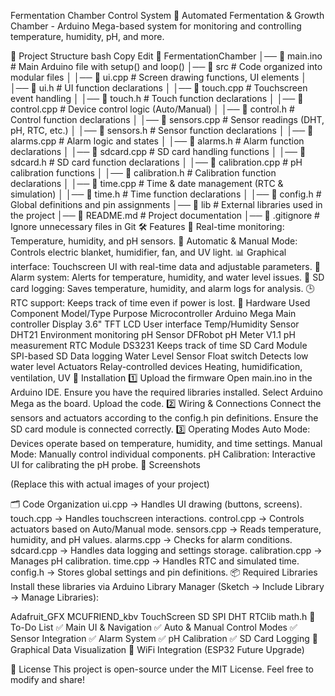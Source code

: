 Fermentation Chamber Control System
📡 Automated Fermentation & Growth Chamber - Arduino Mega-based system for monitoring and controlling temperature, humidity, pH, and more.

📂 Project Structure
bash
Copy
Edit
📂 FermentationChamber
│── 📄 main.ino                 # Main Arduino file with setup() and loop()
│── 📂 src                      # Code organized into modular files
│   │── 📄 ui.cpp               # Screen drawing functions, UI elements
│   │── 📄 ui.h                 # UI function declarations
│   │── 📄 touch.cpp            # Touchscreen event handling
│   │── 📄 touch.h              # Touch function declarations
│   │── 📄 control.cpp          # Device control logic (Auto/Manual)
│   │── 📄 control.h            # Control function declarations
│   │── 📄 sensors.cpp          # Sensor readings (DHT, pH, RTC, etc.)
│   │── 📄 sensors.h            # Sensor function declarations
│   │── 📄 alarms.cpp           # Alarm logic and states
│   │── 📄 alarms.h             # Alarm function declarations
│   │── 📄 sdcard.cpp           # SD card handling functions
│   │── 📄 sdcard.h             # SD card function declarations
│   │── 📄 calibration.cpp      # pH calibration functions
│   │── 📄 calibration.h        # Calibration function declarations
│   │── 📄 time.cpp             # Time & date management (RTC & simulation)
│   │── 📄 time.h               # Time function declarations
│   │── 📄 config.h             # Global definitions and pin assignments
│── 📂 lib                      # External libraries used in the project
│── 📄 README.md                # Project documentation
│── 📄 .gitignore               # Ignore unnecessary files in Git
🛠 Features
📡 Real-time monitoring: Temperature, humidity, and pH sensors.
🔄 Automatic & Manual Mode: Controls electric blanket, humidifier, fan, and UV light.
📊 Graphical interface: Touchscreen UI with real-time data and adjustable parameters.
🔔 Alarm system: Alerts for temperature, humidity, and water level issues.
💾 SD card logging: Saves temperature, humidity, and alarm logs for analysis.
🕒 RTC support: Keeps track of time even if power is lost.
🔌 Hardware Used
Component	Model/Type	Purpose
Microcontroller	Arduino Mega	Main controller
Display	3.6" TFT LCD	User interface
Temp/Humidity Sensor	DHT21	Environment monitoring
pH Sensor	DFRobot pH Meter V1.1	pH measurement
RTC Module	DS3231	Keeps track of time
SD Card Module	SPI-based SD	Data logging
Water Level Sensor	Float switch	Detects low water level
Actuators	Relay-controlled devices	Heating, humidification, ventilation, UV
🔧 Installation
1️⃣ Upload the firmware
Open main.ino in the Arduino IDE.
Ensure you have the required libraries installed.
Select Arduino Mega as the board.
Upload the code.
2️⃣ Wiring & Connections
Connect the sensors and actuators according to the config.h pin definitions.
Ensure the SD card module is connected correctly.
3️⃣ Operating Modes
Auto Mode: Devices operate based on temperature, humidity, and time settings.
Manual Mode: Manually control individual components.
pH Calibration: Interactive UI for calibrating the pH probe.
📸 Screenshots

(Replace this with actual images of your project)

🗂 Code Organization
ui.cpp → Handles UI drawing (buttons, screens).
touch.cpp → Handles touchscreen interactions.
control.cpp → Controls actuators based on Auto/Manual mode.
sensors.cpp → Reads temperature, humidity, and pH values.
alarms.cpp → Checks for alarm conditions.
sdcard.cpp → Handles data logging and settings storage.
calibration.cpp → Manages pH calibration.
time.cpp → Handles RTC and simulated time.
config.h → Stores global settings and pin definitions.
📦 Required Libraries
Install these libraries via Arduino Library Manager (Sketch → Include Library → Manage Libraries):

Adafruit_GFX
MCUFRIEND_kbv
TouchScreen
SD
SPI
DHT
RTClib
math.h
📄 To-Do List
✅ Main UI & Navigation
✅ Auto & Manual Control Modes
✅ Sensor Integration
✅ Alarm System
✅ pH Calibration
✅ SD Card Logging
🔲 Graphical Data Visualization
🔲 WiFi Integration (ESP32 Future Upgrade)

📜 License
This project is open-source under the MIT License. Feel free to modify and share!

